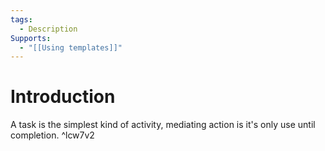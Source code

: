 ```yaml
---
tags:
  - Description
Supports:
  - "[[Using templates]]"
---
```

# Introduction 

A task is the simplest kind of activity, mediating action is it's only use until completion. ^lcw7v2